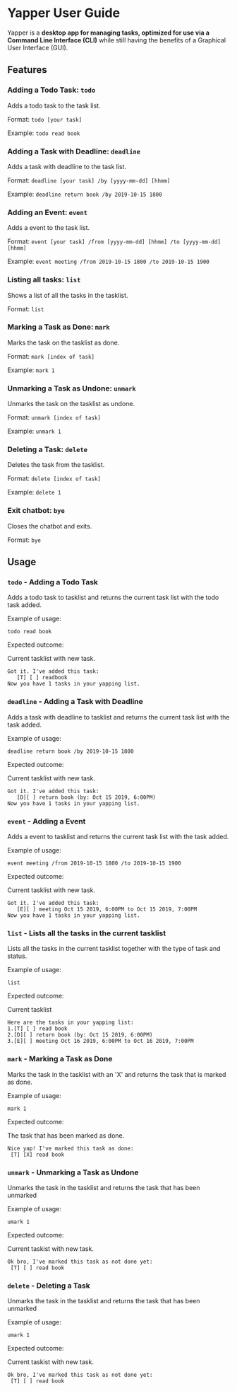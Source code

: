 # Yapper User Guide
Yapper is a **desktop app for managing tasks, optimized for use via a
Command Line Interface (CLI)** while still having the benefits of a Graphical
User Interface (GUI).

## Features 

### Adding a Todo Task: `todo`

Adds a todo task to the task list.

Format: `todo [your task]`

Example: `todo read book`


### Adding a Task with Deadline: `deadline`

Adds a task with deadline to the task list.

Format: `deadline [your task] /by [yyyy-mm-dd] [hhmm]`

Example: `deadline return book /by 2019-10-15 1800`


### Adding an Event: `event`

Adds a event to the task list.

Format: `event [your task] /from [yyyy-mm-dd] [hhmm] /to [yyyy-mm-dd] [hhmm]`

Example: `event meeting /from 2019-10-15 1800 /to 2019-10-15 1900`


### Listing all tasks: `list`

Shows a list of all the tasks in the tasklist.

Format: `list`


### Marking a Task as Done: `mark`

Marks the task on the tasklist as done.

Format: `mark [index of task]`

Example: `mark 1`


### Unmarking a Task as Undone: `unmark`

Unmarks the task on the tasklist as undone.

Format: `unmark [index of task]`

Example: `unmark 1`


### Deleting a Task: `delete`

Deletes the task from the tasklist.

Format: `delete [index of task]`

Example: `delete 1`

### Exit chatbot: `bye`

Closes the chatbot and exits.

Format: `bye`


## Usage

### `todo` - Adding a Todo Task

Adds a todo task to tasklist and returns the current task list with the
todo task added.

Example of usage: 

`todo read book`

Expected outcome:

Current tasklist with new task.

```
Got it. I've added this task:
   [T] [ ] readbook
Now you have 1 tasks in your yapping list.

```


### `deadline` - Adding a Task with Deadline

Adds a task with deadline to tasklist and returns the current task list with the 
task added.

Example of usage: 

`deadline return book /by 2019-10-15 1800`

Expected outcome:

Current tasklist with new task.

```
Got it. I've added this task:
   [D][ ] return book (by: Oct 15 2019, 6:00PM)
Now you have 1 tasks in your yapping list.

```


### `event` - Adding a Event

Adds a event to tasklist and returns the current task list with the 
task added.

Example of usage: 

`event meeting /from 2019-10-15 1800 /to 2019-10-15 1900`

Expected outcome:

Current tasklist with new task.

```
Got it. I've added this task:
   [E][ ] meeting Oct 15 2019, 6:00PM to Oct 15 2019, 7:00PM
Now you have 1 tasks in your yapping list.

```

### `list` - Lists all the tasks in the current tasklist

Lists all the tasks in the current tasklist together with the type of 
task and status.

Example of usage: 

`list`

Expected outcome:

Current tasklist

```
Here are the tasks in your yapping list:
1.[T] [ ] read book
2.[D][ ] return book (by: Oct 15 2019, 6:00PM)
3.[E][ ] meeting Oct 16 2019, 6:00PM to Oct 16 2019, 7:00PM

```


### `mark` - Marking a Task as Done

Marks the task in the tasklist with an 'X' and returns the task that is marked
as done.

Example of usage: 

`mark 1`

Expected outcome:

The task that has been marked as done.

```
Nice yap! I've marked this task as done:
 [T] [X] read book

```


### `unmark` - Unmarking a Task as Undone

Unmarks the task in the tasklist and returns the task that has been unmarked

Example of usage: 

`umark 1`

Expected outcome:

Current taskist with new task.

```
Ok bro, I've marked this task as not done yet:
 [T] [ ] read book

```


### `delete` - Deleting a Task

Unmarks the task in the tasklist and returns the task that has been unmarked

Example of usage: 

`umark 1`

Expected outcome:

Current taskist with new task.

```
Ok bro, I've marked this task as not done yet:
 [T] [ ] read book

```

